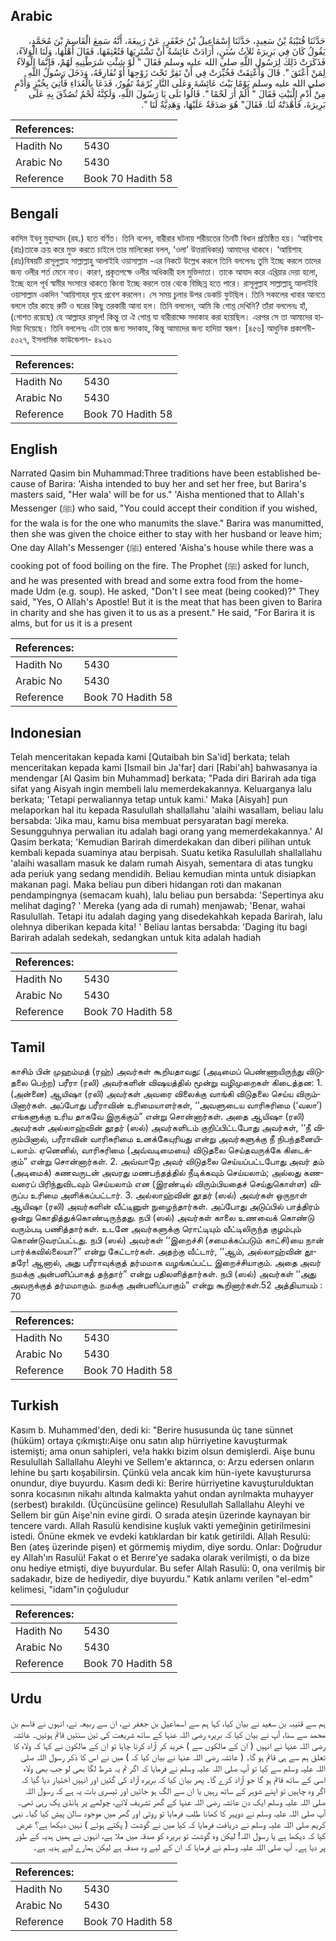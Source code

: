 ## Arabic


<div dir="rtl" lang="ar" style={{fontSize:'larger',backgroundColor:'#f8f9fa',padding:20}}>
حَدَّثَنَا قُتَيْبَةُ بْنُ سَعِيدٍ، حَدَّثَنَا إِسْمَاعِيلُ بْنُ جَعْفَرٍ، عَنْ رَبِيعَةَ، أَنَّهُ سَمِعَ الْقَاسِمَ بْنَ مُحَمَّدٍ، يَقُولُ كَانَ فِي بَرِيرَةَ ثَلاَثُ سُنَنٍ، أَرَادَتْ عَائِشَةُ أَنْ تَشْتَرِيَهَا فَتُعْتِقَهَا، فَقَالَ أَهْلُهَا، وَلَنَا الْوَلاَءُ، فَذَكَرَتْ ذَلِكَ لِرَسُولِ اللَّهِ صلى الله عليه وسلم فَقَالَ ‏"‏ لَوْ شِئْتِ شَرَطْتِيهِ لَهُمْ، فَإِنَّمَا الْوَلاَءُ لِمَنْ أَعْتَقَ ‏"‏‏.‏ قَالَ وَأُعْتِقَتْ فَخُيِّرَتْ فِي أَنْ تَقِرَّ تَحْتَ زَوْجِهَا أَوْ تُفَارِقَهُ، وَدَخَلَ رَسُولُ اللَّهِ صلى الله عليه وسلم يَوْمًا بَيْتَ عَائِشَةَ وَعَلَى النَّارِ بُرْمَةٌ تَفُورُ، فَدَعَا بِالْغَدَاءِ فَأُتِيَ بِخُبْزٍ وَأُدْمٍ مِنْ أُدْمِ الْبَيْتِ فَقَالَ ‏"‏ أَلَمْ أَرَ لَحْمًا ‏"‏‏.‏ قَالُوا بَلَى يَا رَسُولَ اللَّهِ، وَلَكِنَّهُ لَحْمٌ تُصُدِّقَ بِهِ عَلَى بَرِيرَةَ، فَأَهْدَتْهُ لَنَا‏.‏ فَقَالَ‏"‏ هُوَ صَدَقَةٌ عَلَيْهَا، وَهَدِيَّةٌ لَنَا ‏"‏‏.‏
</div>
<div style={{backgroundColor:'#f8f9fa',padding:20, marginBottom: 10}}><table> <thead> <tr> <th>References:</th> <th></th> </tr> </thead> <tbody><tr><td>Hadith No</td><td>5430</td></tr><tr><td>Arabic No</td><td>5430</td></tr><tr><td>Reference</td><td>Book 70 Hadith 58</td></tr></tbody></table></div>

## Bengali


<div dir="ltr" lang="bn" style={{fontSize:'larger',backgroundColor:'#f8f9fa',padding:20}}>
কাসিম ইবনু মুহাম্মাদ (রহ.) হতে বর্ণিত। তিনি বলেন, বারীরার ঘটনায় শরীয়তের তিনটি বিধান প্রতিষ্ঠিত হয়। ‘আয়িশাহ (রাঃ)তাকে ক্রয় করে মুক্ত করতে চাইলে তার মালিকেরা বলল, ‘ওলা’ উত্তরাধিকার) আমাদের থাকবে। ‘আয়িশাহ (রাঃ)বিষয়টি রাসূলুল্লাহ সাল্লাল্লাহু আলাইহি ওয়াসাল্লাম -এর নিকটে উল্লেখ করলে তিনি বললেনঃ তুমি ইচ্ছে করলে তাদের জন্য ওলীর শর্ত মেনে নাও। কারণ, প্রকৃতপক্ষে ওলীর অধিকারী হল মুক্তিদাতা। তাকে আযাদ করে এখ্তিয়ার দেয়া হলো, ইচ্ছে হলে পূর্ব স্বামীর সংসারে থাকতে কিংবা ইচ্ছে করলে তার থেকে বিচ্ছিন্ন হতে পারে। রাসূলুল্লাহ সাল্লাল্লাহু আলাইহি ওয়াসাল্লাম একদিন ‘আয়িশাহর গৃহে প্রবেশ করলেন। সে সময় চুলার উপর ডেকচি ফুটছিল। তিনি সকালের খাবার আনতে বললে তাঁর কাছে রুটি ও ঘরের কিছু তরকারী আনা হল। তিনি বললেন, আমি কি গোশ্ত দেখিনি? তাঁরা বললেনঃ হাঁ, (গোশত রয়েছে) হে আল্লাহর রাসূল! কিন্তু তা ঐ গোশ্ত যা বারীরাহ্কে সদাকাহ করা হয়েছিল। এরপর সে তা আমাদের হাদিয়া দিয়েছে। তিনি বললেনঃ এটা তার জন্য সদাকাহ, কিন্তু আমাদের জন্য হাদিয়া স্বরূপ। [৪৫৬] আধুনিক প্রকাশনী- ৫০২৭, ইসলামিক ফাউন্ডেশন- ৪৯২৩
</div>
<div style={{backgroundColor:'#f8f9fa',padding:20, marginBottom: 10}}><table> <thead> <tr> <th>References:</th> <th></th> </tr> </thead> <tbody><tr><td>Hadith No</td><td>5430</td></tr><tr><td>Arabic No</td><td>5430</td></tr><tr><td>Reference</td><td>Book 70 Hadith 58</td></tr></tbody></table></div>

## English


<div dir="ltr" lang="en" style={{fontSize:'larger',backgroundColor:'#f8f9fa',padding:20}}>
Narrated Qasim bin Muhammad:Three traditions have been established because of Barira: 'Aisha intended to buy her and set her free, but Barira's masters said, "Her wala' will be for us." 'Aisha mentioned that to Allah's Messenger (ﷺ) who said, "You could accept their condition if you wished, for the wala is for the one who manumits the slave." Barira was manumitted, then she was given the choice either to stay with her husband or leave him; One day Allah's Messenger (ﷺ) entered 'Aisha's house while there was a cooking pot of food boiling on the fire. The Prophet (ﷺ) asked for lunch, and he was presented with bread and some extra food from the home-made Udm (e.g. soup). He asked, "Don't I see meat (being cooked)?" They said, "Yes, O Allah's Apostle! But it is the meat that has been given to Barira in charity and she has given it to us as a present." He said, "For Barira it is alms, but for us it is a present
</div>
<div style={{backgroundColor:'#f8f9fa',padding:20, marginBottom: 10}}><table> <thead> <tr> <th>References:</th> <th></th> </tr> </thead> <tbody><tr><td>Hadith No</td><td>5430</td></tr><tr><td>Arabic No</td><td>5430</td></tr><tr><td>Reference</td><td>Book 70 Hadith 58</td></tr></tbody></table></div>

## Indonesian


<div dir="ltr" lang="id" style={{fontSize:'larger',backgroundColor:'#f8f9fa',padding:20}}>
Telah menceritakan kepada kami [Qutaibah bin Sa'id] berkata; telah menceritakan kepada kami [Ismail bin Ja'far] dari [Rabi'ah] bahwasanya ia mendengar [Al Qasim bin Muhammad] berkata; "Pada diri Barirah ada tiga sifat yang Aisyah ingin membeli lalu memerdekakannya. Keluarganya lalu berkata; 'Tetapi perwaliannya tetap untuk kami.' Maka [Aisyah] pun melaporkan hal itu kepada Rasulullah shallallahu 'alaihi wasallam, beliau lalu bersabda: 'Jika mau, kamu bisa membuat persyaratan bagi mereka. Sesungguhnya perwalian itu adalah bagi orang yang memerdekakannya.' Al Qasim berkata; 'Kemudian Barirah dimerdekakan dan diberi pilihan untuk kembali kepada suaminya atau berpisah. Suatu ketika Rasulullah shallallahu 'alaihi wasallam masuk ke dalam rumah Aisyah, sementara di atas tungku ada periuk yang sedang mendidih. Beliau kemudian minta untuk disiapkan makanan pagi. Maka beliau pun diberi hidangan roti dan makanan pendampingnya (semacam kuah), lalu beliau pun bersabda: 'Sepertinya aku melihat daging? ' Mereka (yang ada di rumah) menjawab; 'Benar, wahai Rasulullah. Tetapi itu adalah daging yang disedekahkah kepada Barirah, lalu olehnya diberikan kepada kita! ' Beliau lantas bersabda: 'Daging itu bagi Barirah adalah sedekah, sedangkan untuk kita adalah hadiah
</div>
<div style={{backgroundColor:'#f8f9fa',padding:20, marginBottom: 10}}><table> <thead> <tr> <th>References:</th> <th></th> </tr> </thead> <tbody><tr><td>Hadith No</td><td>5430</td></tr><tr><td>Arabic No</td><td>5430</td></tr><tr><td>Reference</td><td>Book 70 Hadith 58</td></tr></tbody></table></div>

## Tamil


<div dir="ltr" lang="ta" style={{fontSize:'larger',backgroundColor:'#f8f9fa',padding:20}}>
காசிம் பின் முஹம்மத் (ரஹ்) அவர்கள் கூறியதாவது: (அடிமைப் பெண்ணாயிருந்து விடுதலை பெற்ற) பரீரா (ரலி) அவர்களின் விஷயத்தில் மூன்று வழிமுறைகள் கிடைத்தன: 1. (அன்னை) ஆயிஷா (ரலி) அவர்கள் அவரை விலைக்கு வாங்கி விடுதலை செய்ய விரும்பினார்கள். அப்போது பரீராவின் உரிமையாளர்கள், ‘‘அவளுடைய வாரிசுரிமை (‘வலா’) எங்களுக்கு உரிய தாகவே இருக்கும்” என்று சொன்னார்கள். அதை ஆயிஷா (ரலி) அவர்கள் அல்லாஹ்வின் தூதர் (ஸல்) அவர்களிடம் குறிப்பிட்டபோது அவர்கள், ‘‘நீ விரும்பினால், பரீராவின் வாரிசுரிமை உனக்கேயுரியது என்று அவர்களுக்கு நீ நிபந்தனையிடலாம். ஏனெனில், வாரிசுரிமை (அவ்வடிமையை) விடுதலை செய்தவருக்கே கிடைக்கும்” என்று சொன்னார்கள். 2. அவ்வாறே அவர் விடுதலை செய்யப்பட்டபோது அவர் தம் (அடிமைக்) கணவருடன் அவரது மணபந்தத்தில் நீடிக்கவும் செய்யலாம்; அல்லது கணவரைப் பிரிந்துவிடவும் செய்யலாம் என (இரண்டில் விரும்பியதைச் செய்துகொள்ள) விருப்ப உரிமை அளிக்கப்பட்டார். 3. அல்லாஹ்வின் தூதர் (ஸல்) அவர்கள் ஒருநாள் ஆயிஷா (ரலி) அவர்களின் வீட்டினுள் நுழைந்தார்கள். அப்போது அடுப்பில் பாத்திரம் ஒன்று கொதித்துக்கொண்டிருந்தது. நபி (ஸல்) அவர்கள் காலை உணவைக் கொண்டு வரும்படி பணித்தார்கள். உடனே அவர்களுக்கு ரொட்டியும் வீட்டிலிருந்த குழம்பும் கொண்டுவரப்பட்டது. நபி (ஸல்) அவர்கள் ‘‘இறைச்சி (சமைக்கப்படும் காட்சி)யை நான் பார்க்கவில்லையா?” என்று கேட்டார்கள். அதற்கு வீட்டார், ‘‘ஆம், அல்லாஹ்வின் தூதரே! ஆனால், அது பரீராவுக்குத் தர்மமாக வழங்கப்பட்ட இறைச்சியாகும். அதை அவர் நமக்கு அன்பளிப்பாகத் தந்தார்” என்று பதிலளித்தார்கள். நபி (ஸல்) அவர்கள் ‘‘அது அவருக்குத் தர்மமாகும். நமக்கு அன்பளிப்பாகும்” என்று கூறினார்கள்.52 அத்தியாயம் : 70
</div>
<div style={{backgroundColor:'#f8f9fa',padding:20, marginBottom: 10}}><table> <thead> <tr> <th>References:</th> <th></th> </tr> </thead> <tbody><tr><td>Hadith No</td><td>5430</td></tr><tr><td>Arabic No</td><td>5430</td></tr><tr><td>Reference</td><td>Book 70 Hadith 58</td></tr></tbody></table></div>

## Turkish


<div dir="ltr" lang="tr" style={{fontSize:'larger',backgroundColor:'#f8f9fa',padding:20}}>
Kasım b. Muhammed'den, dedi ki: "Berire hususunda üç tane sünnet (hüküm) ortaya çıkmıştı:Aişe onu satın alıp hürriyetine kavuşturmak istemişti; ama onun sahipleri, ve!a hakkı bizim olsun demişlerdi. Aişe bunu Resulullah Sallallahu Aleyhi ve Sellem'e aktarınca, o: Arzu edersen onların lehine bu şartı koşabilirsin. Çünkü vela ancak kim hün-iyete kavuşturursa onundur, diye buyurdu. Kasım dedi ki: Berire hürriyetine kavuşturulduktan sonra kocasının nikahı altında kalmakta yahut ondan ayrılmakta muhayyer (serbest) bırakıldı. (Üçüncüsüne gelince) Resulullah Sallallahu Aleyhi ve Sellem bir gün Aişe'nin evine girdi. O sırada ateşin üzerinde kaynayan bir tencere vardı. Allah Rasulü kendisine kuşluk vakti yemeğinin getirilmesini istedi. Önüne ekmek ve evdeki katıklardan bir katık getirildi. Allah Resulü: Ben (ateş üzerinde pişen) et görmemiş miydim, diye sordu. Onlar: Doğrudur ey Allah'ın Rasulü! Fakat o et Berıre'ye sadaka olarak verilmişti, o da bize onu hediye etmişti, diye buyurdular. Bu sefer Allah Rasulü: 0, ona verilmiş bir sadakadır, bize de hediyedir, diye buyurdu." Katık anlamı verilen "el-edm" kelimesi, "idam"in çoğuludur
</div>
<div style={{backgroundColor:'#f8f9fa',padding:20, marginBottom: 10}}><table> <thead> <tr> <th>References:</th> <th></th> </tr> </thead> <tbody><tr><td>Hadith No</td><td>5430</td></tr><tr><td>Arabic No</td><td>5430</td></tr><tr><td>Reference</td><td>Book 70 Hadith 58</td></tr></tbody></table></div>

## Urdu


<div dir="rtl" lang="ur" style={{fontSize:'larger',backgroundColor:'#f8f9fa',padding:20}}>
ہم سے قتیبہ بن سعید نے بیان کیا، کہا ہم سے اسماعیل بن جعفر نے، ان سے ربیعہ نے، انہوں نے قاسم بن محمد سے سنا، آپ نے بیان کیا کہ بریرہ رضی اللہ عنہا کے ساتھ شریعت کی تین سنتیں قائم ہوئیں۔ عائشہ رضی اللہ عنہا نے انہیں ( ان کے مالکوں سے ) خرید کر آزاد کرنا چاہا تو ان کے مالکوں نے کہا کہ ولاء کا تعلق ہم سے ہی قائم ہو گا۔ ( عائشہ رضی اللہ عنہا نے بیان کیا کہ ) میں نے اس کا ذکر رسول اللہ صلی اللہ علیہ وسلم سے کیا تو آپ صلی اللہ علیہ وسلم نے فرمایا کہ اگر تم یہ شرط لگا بھی لو جب بھی ولاء اسی کے ساتھ قائم ہو گا جو آزاد کرے گا۔ پھر بیان کیا کہ بریرہ آزاد کی گئیں اور انہیں اختیار دیا گیا کہ اگر وہ چاہیں تو اپنے شوہر کے ساتھ رہیں یا ان سے الگ ہو جائیں اور تیسری بات یہ ہے کہ رسول اللہ صلی اللہ علیہ وسلم ایک دن عائشہ رضی اللہ عنہا کے گھر تشریف لائے، چولھے پر ہانڈی پک رہی تھی۔ آپ صلی اللہ علیہ وسلم نے دوپہر کا کھانا طلب فرمایا تو روٹی اور گھر میں موجود سالن پیش کیا گیا۔ نبی کریم صلی اللہ علیہ وسلم نے دریافت فرمایا کہ کیا میں نے گوشت ( پکتے ہوئے ) نہیں دیکھا ہے؟ عرض کیا کہ دیکھا ہے یا رسول اللہ! لیکن وہ گوشت تو بریرہ کو صدقہ میں ملا ہے، انہوں نے ہمیں ہدیہ کے طور پر دیا ہے۔ آپ صلی اللہ علیہ وسلم نے فرمایا کہ ان کے لیے وہ صدقہ ہے لیکن ہمارے لیے ہدیہ ہے۔
</div>
<div style={{backgroundColor:'#f8f9fa',padding:20, marginBottom: 10}}><table> <thead> <tr> <th>References:</th> <th></th> </tr> </thead> <tbody><tr><td>Hadith No</td><td>5430</td></tr><tr><td>Arabic No</td><td>5430</td></tr><tr><td>Reference</td><td>Book 70 Hadith 58</td></tr></tbody></table></div>